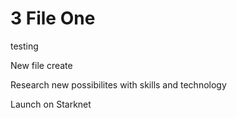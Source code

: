 # 3 File One 

testing

New file
create

Research new possibilites with skills and technology

Launch on Starknet
